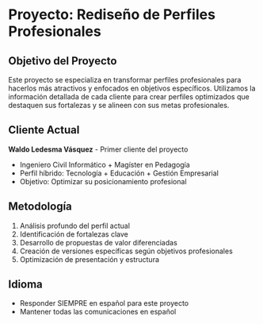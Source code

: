 # Proyecto: Rediseño de Perfiles Profesionales

## Objetivo del Proyecto
Este proyecto se especializa en transformar perfiles profesionales para hacerlos más atractivos y enfocados en objetivos específicos. Utilizamos la información detallada de cada cliente para crear perfiles optimizados que destaquen sus fortalezas y se alineen con sus metas profesionales.

## Cliente Actual
**Waldo Ledesma Vásquez** - Primer cliente del proyecto
- Ingeniero Civil Informático + Magíster en Pedagogía
- Perfil híbrido: Tecnología + Educación + Gestión Empresarial
- Objetivo: Optimizar su posicionamiento profesional

## Metodología
1. Análisis profundo del perfil actual
2. Identificación de fortalezas clave
3. Desarrollo de propuestas de valor diferenciadas
4. Creación de versiones específicas según objetivos profesionales
5. Optimización de presentación y estructura

## Idioma
- Responder SIEMPRE en español para este proyecto
- Mantener todas las comunicaciones en español